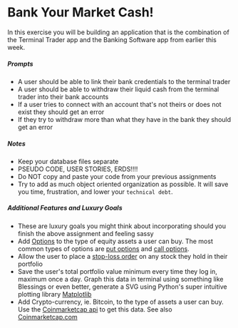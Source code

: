 # Bank Your Market Cash!

In this exercise you will be building an application that is the combination of the Terminal Trader app and the Banking Software app from earlier this week. 

##### Prompts

* A user should be able to link their bank credentials to the terminal trader
* A user should be able to withdraw their liquid cash from the terminal trader into their bank accounts
* If a user tries to connect with an account that's not theirs or does not exist they should get an error
* If they try to withdraw more than what they have in the bank they should get an error

##### Notes

* Keep your database files separate
* PSEUDO CODE, USER STORIES, ERDS!!!!
* Do NOT copy and paste your code from your previous assignments
* Try to add as much object oriented organization as possible. It will save you time, frustration, and lower your `technical debt`. 


##### Additional Features and Luxury Goals

* These are luxury goals you might think about incorporating should you finish the above assignment and feeling sassy
* Add [Options](http://en.wikipedia.org/wiki/Option_(finance)) to the type of equity assets a user can buy. The most common types of options are [put options](http://en.wikipedia.org/wiki/Put_option) and [call options](http://en.wikipedia.org/wiki/Call_option).
* Allow the user to place a [stop-loss order](http://www.investopedia.com/terms/s/stop-lossorder.asp) on any stock they hold in their portfolio
* Save the user's total portfolio value minimum every time they log in, maximum once a day. Graph this data in terminal using something like Blessings or even better, generate a SVG using Python's super intuitive plotting library [Matplotlib](http://matplotlib.org/)
* Add Crypto-currency, ie. Bitcoin, to the type of assets a user can buy. Use the [Coinmarketcap api](http://coinmarketcap-nexuist.rhcloud.com/) to get this data. See also [Coinmarketcap.com](http://www.coinmarketcap.com)
